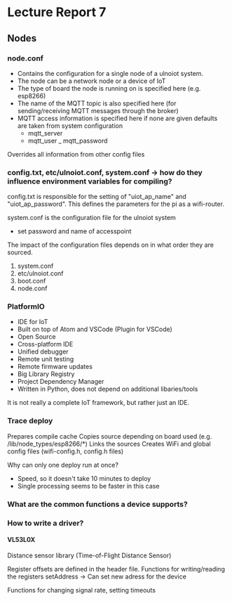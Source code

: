 # Lecture Report 7

## Nodes

### node.conf

- Contains the configuration for a single node of a ulnoiot system.
- The node can be a network node or a device of IoT
- The type of board the node is running on is specified here (e.g. esp8266)
- The name of the MQTT topic is also specified here (for sending/receiving MQTT messages through the broker)
- MQTT access information is specified here if none are given defaults are taken from system configuration
    - mqtt_server
    - mqtt_user
    _ mqtt_password

    
Overrides all information from other config files

    
### config.txt, etc/ulnoiot.conf, system.conf -> how do they influence environment variables for compiling?

config.txt is responsible for the setting of "uiot_ap_name" and "uiot_ap_password". This defines the parameters for the pi as a wifi-router.

system.conf is the configuration file for the ulnoiot system
- set password and name of accesspoint

The impact of the configuration files depends on in what order they are sourced. 

1. system.conf
2. etc/ulnoiot.conf
3. boot.conf
4. node.conf 

### PlatformIO

- IDE for IoT
- Built on top of Atom and VSCode (Plugin for VSCode)
- Open Source
- Cross-platform IDE
- Unified debugger
- Remote unit testing
- Remote firmware updates
- Big Library Registry
- Project Dependency Manager
- Written in Python, does not depend on additional libaries/tools

It is not really a complete IoT framework, but rather just an IDE.

### Trace deploy

Prepares compile cache
Copies source depending on board used (e.g. /lib/node_types/esp8266/*)
Links the sources
Creates WiFi and global config files (wifi-config.h, config.h files)

Why can only one deploy run at once?

- Speed, so it doesn't take 10 minutes to deploy
- Single processing seems to be faster in this case

### What are the common functions a device supports?

### How to write a driver?

#### VL53L0X

Distance sensor library (Time-of-Flight Distance Sensor)

Register offsets are defined in the header file.
Functions for writing/reading the registers
setAddress -> Can set new adress for the device

Functions for changing signal rate, setting timeouts
